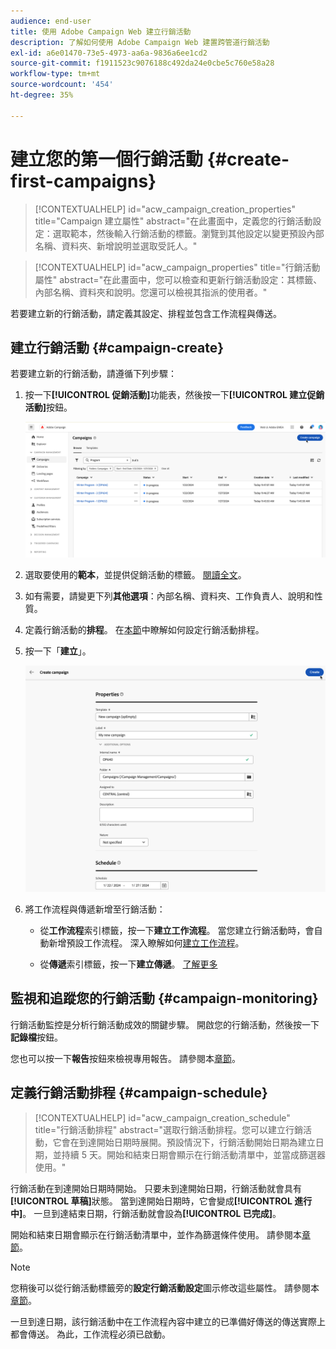 ```yaml
---
audience: end-user
title: 使用 Adobe Campaign Web 建立行銷活動
description: 了解如何使用 Adobe Campaign Web 建置跨管道行銷活動
exl-id: a6e01470-73e5-4973-aa6a-9836a6ee1cd2
source-git-commit: f1911523c9076188c492da24e0cbe5c760e58a28
workflow-type: tm+mt
source-wordcount: '454'
ht-degree: 35%

---
```


# 建立您的第一個行銷活動 {#create-first-campaigns}

>[!CONTEXTUALHELP]
>id="acw_campaign_creation_properties"
>title="Campaign 建立屬性"
>abstract="在此畫面中，定義您的行銷活動設定：選取範本，然後輸入行銷活動的標籤。瀏覽到其他設定以變更預設內部名稱、資料夾、新增說明並選取受託人。"

>[!CONTEXTUALHELP]
>id="acw_campaign_properties"
>title="行銷活動屬性"
>abstract="在此畫面中，您可以檢查和更新行銷活動設定：其標籤、內部名稱、資料夾和說明。您還可以檢視其指派的使用者。"

若要建立新的行銷活動，請定義其設定、排程並包含工作流程與傳送。

## 建立行銷活動 {#campaign-create}

若要建立新的行銷活動，請遵循下列步驟：

1. 按一下&#x200B;**[!UICONTROL 促銷活動]**&#x200B;功能表，然後按一下&#x200B;**[!UICONTROL 建立促銷活動]**&#x200B;按鈕。

   ![在行銷活動功能表中顯示[建立行銷活動]按鈕的熒幕擷圖](assets/create-campaign-button.png)

1. 選取要使用的&#x200B;**範本**，並提供促銷活動的標籤。 [閱讀全文](manage-campaigns.md#manage-campaign-templates)。
1. 如有需要，請變更下列&#x200B;**其他選項**：內部名稱、資料夾、工作負責人、說明和性質。
1. 定義行銷活動的&#x200B;**排程**。 在[本節](#campaign-schedule)中瞭解如何設定行銷活動排程。
1. 按一下「**建立**」。

   ![顯示行銷活動屬性的熒幕擷圖，包括內部名稱、資料夾、受指派人、說明和性質的欄位。](assets/create-a-campaign-properties.png)

1. 將工作流程與傳遞新增至行銷活動：

   * 從&#x200B;**工作流程**&#x200B;索引標籤，按一下&#x200B;**建立工作流程**。 當您建立行銷活動時，會自動新增預設工作流程。 深入瞭解如何[建立工作流程](../workflows/create-workflow.md)。

   * 從&#x200B;**傳遞**&#x200B;索引標籤，按一下&#x200B;**建立傳遞**。 [了解更多](../msg/gs-messages.md)

## 監視和追蹤您的行銷活動 {#campaign-monitoring}

行銷活動監控是分析行銷活動成效的關鍵步驟。 開啟您的行銷活動，然後按一下&#x200B;**記錄檔**&#x200B;按鈕。

您也可以按一下&#x200B;**報告**&#x200B;按鈕來檢視專用報告。 請參閱本[章節](../reporting/campaign-reports.md)。

## 定義行銷活動排程 {#campaign-schedule}

>[!CONTEXTUALHELP]
>id="acw_campaign_creation_schedule"
>title="行銷活動排程"
>abstract="選取行銷活動排程。您可以建立行銷活動，它會在到達開始日期時展開。預設情況下，行銷活動開始日期為建立日期，並持續 5 天。開始和結束日期會顯示在行銷活動清單中，並當成篩選器使用。"

行銷活動在到達開始日期時開始。 只要未到達開始日期，行銷活動就會具有&#x200B;**[!UICONTROL 草稿]**&#x200B;狀態。 當到達開始日期時，它會變成&#x200B;**[!UICONTROL 進行中]**。 一旦到達結束日期，行銷活動就會設為&#x200B;**[!UICONTROL 已完成]**。

開始和結束日期會顯示在行銷活動清單中，並作為篩選條件使用。 請參閱本[章節](manage-campaigns.md#access-campaigns)。

>[!NOTE]
>
>您稍後可以從行銷活動標籤旁的&#x200B;**設定行銷活動設定**&#x200B;圖示修改這些屬性。 請參閱本[章節](gs-campaigns.md#campaign-dashboard)。

一旦到達日期，該行銷活動中在工作流程內容中建立的已準備好傳送的傳送實際上都會傳送。 為此，工作流程必須已啟動。

<!--
    +++WORKF
++screen
## Create a cross-channel campaign {#cross-channel-campaign}

In a cross-channel campaign, a single marketing communication uses different channels. Data is passed between the channels. The customer receives communication through multiple channels based on, for example, their interaction with the previous communication.
-->
<!--
existing campaign: settings button -> properties like when creation
schedule in header

About plans, programs and campaigns
Adobe Campaign allows you to plan marketing campaigns in which you can create and manage different types of activities: emails, SMS messages, push notifications, workflows, landing pages. These campaigns and their contents can be gathered into programs.

The programs and campaigns allow you to regroup and view the different marketing activities that are linked to them.

A program may contain other programs as well as campaigns, workflows, and landing pages. It appears in the timeline and helps you organize your marketing activities: you can separate them by country, by brand, by unit, and similar criteria.

A campaign enables you to gather all the marketing activities of your choice under a single entity. A campaign may contain emails, SMS, push notifications, direct mails, workflows, and landing pages.

To better organize your marketing plans, Adobe recommends the following hierarchy: Program > Sub-programs > Campaigns > Workflows > Deliveries.

Reports on programs and campaigns allow you to analyze their impact. For example, you can build reports at the campaign level to aggregate data on all deliveries contained in that campaign.

Related topics:

* Timeline
* About dynamic reports
* Creating a campaign

In programs and sub-programs, you can add campaigns. Campaigns can contain marketing activities such as emails, SMS, push notifications, workflows, and landing pages.

From the Adobe Campaign home page, select the Programs & Campaigns card, and access a program or sub-program.

Click on the Create button, and select Campaign.

In the Creation mode screen, select a campaign type.

The campaign types available are based on templates defined in Resources > Templates > Campaign templates. For more on this, refer to the Managing templates section.

In the Properties screen, enter the name and ID of the campaign.

Select a start and end date for your campaign. These dates only apply to the campaign itself.

Click on Create to confirm the creation of the campaign.

The campaign is created and displayed. Use the Create button to add marketing activities to your campaign.

>[!NOTE]
>
>Depending on your license agreement, you may access only some of these activities.

You can also create a campaign from the marketing activity list. You can choose to link the marketing activity to a parent program or sub-program via the properties window of the campaign.

Programs and campaigns icons and statuses:

Each program and each campaign in the list has a visual symbol and an icon whose color indicates the execution status. This status depends on the validity period of the program or the campaign.

* Gray: the program/campaign has not yet started - Editing status.
* Blue: the program/campaign is in progress - In progress status.
* Green: the program/campaign has finished - Finished status.

By default, the current date is automatically shown as the validity start date, and the end date is calculated according to the start date (D+186 days). You can change these dates in the program or campaign properties.

Business.Adobe.com resources
-->